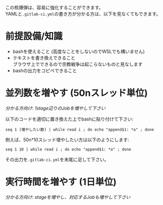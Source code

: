 この核爆弾は、容易に強化することができます。    
YAMLと`.gitlab-ci.yml`の書き方が分かる方は、以下を見なくてもできます。

# 前提設備/知識
- bashを使えること (高度なことをしないのでWSLでも構いません)
- テキストを書き換えできること    
  ブラウザ上でできるので宗教戦争は起こらないものと見なします
- bashの出力をコピペできること

# 並列数を増やす (50nスレッド単位)
_分かる方向け: 1stage辺りのJobを増やして下さい_    


以下のコードを適切に置き換えた上でbashに貼り付けて下さい:

```
seq 1 (増やしたい数) | while read i ; do echo "append$1: *a" ; done
```

例えば、50n*10スレッド増やしたい方は以下のようにします:

```
seq 1 10 | while read i ; do echo "append$1: *a" ; done
```

その出力を`.gitlab-ci.yml`を末尾に足して下さい。

# 実行時間を増やす (1日単位)
_分かる方向け: stageを増やし、対応するJobも増やして下さい_    

